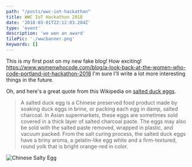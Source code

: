 ```yaml
---
path: "/posts/wwc-iot-hackathon"
title: WWC IoT Hackathon 2018
date: '2018-03-01T22:12:03.284Z'
type: 'event'
description: 'we won an award'
tilePic: './wwcbanner.png'
keywords: []
---
```


This is my first post on my new fake blog! How exciting!
https://www.womenwhocode.com/blog/a-look-back-at-the-women-who-code-portland-iot-hackathon-2018
I'm sure I'll write a lot more interesting things in the future.

Oh, and here's a great quote from this Wikipedia on
[salted duck eggs](http://en.wikipedia.org/wiki/Salted_duck_egg).

> A salted duck egg is a Chinese preserved food product made by soaking duck
> eggs in brine, or packing each egg in damp, salted charcoal. In Asian
> supermarkets, these eggs are sometimes sold covered in a thick layer of salted
> charcoal paste. The eggs may also be sold with the salted paste removed,
> wrapped in plastic, and vacuum packed. From the salt curing process, the
> salted duck eggs have a briny aroma, a gelatin-like egg white and a
> firm-textured, round yolk that is bright orange-red in color.

![Chinese Salty Egg](./salty_egg.jpg)